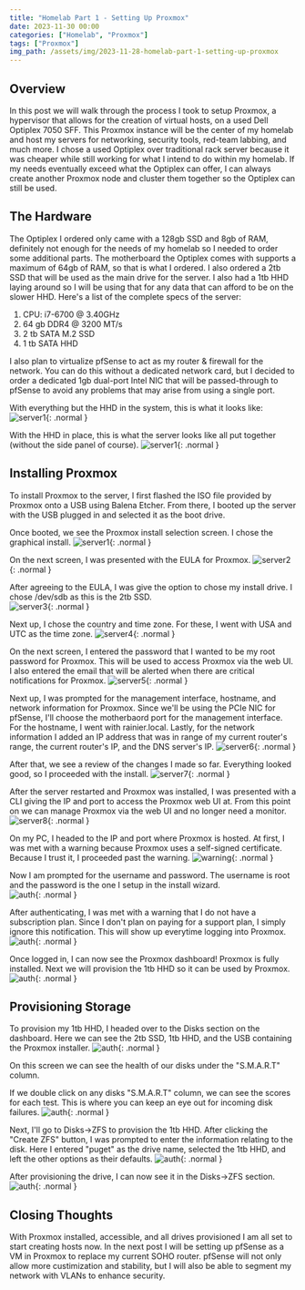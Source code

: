 ```yaml
---
title: "Homelab Part 1 - Setting Up Proxmox"
date: 2023-11-30 00:00
categories: ["Homelab", "Proxmox"]
tags: ["Proxmox"]
img_path: /assets/img/2023-11-28-homelab-part-1-setting-up-proxmox
---
```

## Overview
In this post we will walk through the process I took to setup Proxmox, a hypervisor that allows for the creation of virtual hosts, on a used Dell Optiplex 7050 SFF. This Proxmox instance will be the center of my homelab and host my servers for networking, security tools, red-team labbing, and much more. I chose a used Optiplex over traditional rack server because it was cheaper while still working for what I intend to do within my homelab. If my needs eventually exceed what the Optiplex can offer, I can always create another Proxmox node and cluster them together so the Optiplex can still be used. 

## The Hardware
The Optiplex I ordered only came with a 128gb SSD and 8gb of RAM, definitely not enough for the needs of my homelab so I needed to order some additional parts. The motherboard the Optiplex comes with supports a maximum of 64gb of RAM, so that is what I ordered. I also ordered a 2tb SSD that will be used as the main drive for the server. I also had a 1tb HHD laying around so I will be using that for any data that can afford to be on the slower HHD. Here's a list of the complete specs of the server:
1. CPU: i7-6700 @ 3.40GHz
2. 64 gb DDR4 @ 3200 MT/s
3. 2 tb SATA M.2 SSD
4. 1 tb SATA HHD

I also plan to virtualize pfSense to act as my router & firewall for the network. You can do this without a dedicated network card, but I decided to order a dedicated 1gb dual-port Intel NIC that will be passed-through to pfSense to avoid any problems that may arise from using a single port.

With everything but the HHD in the system, this is what it looks like:
![server1](server1.jpg){: .normal }  

With the HHD in place, this is what the server looks like all put together (without the side panel of course).
![server1](server2.jpg){: .normal }  

## Installing Proxmox
To install Proxmox to the server, I first flashed the ISO file provided by Proxmox onto a USB using Balena Etcher. From there, I booted up the server with the USB plugged in and selected it as the boot drive.

Once booted, we see the Proxmox install selection screen. I chose the graphical install.
![server1](setup1.jpg){: .normal }  

On the next screen, I was presented with the EULA for Proxmox. 
![server2](setup2.jpg){: .normal }  

After agreeing to the EULA, I was give the option to chose my install drive. I chose /dev/sdb as this is the 2tb SSD.  
![server3](setup3.jpg){: .normal }  

Next up, I chose the country and time zone. For these, I went with USA and UTC as the time zone.
![server4](setup4.jpg){: .normal }  

On the next screen, I entered the password that I wanted to be my root password for Proxmox. This will be used to access Proxmox via the web UI. I also entered the email that will be alerted when there are critical notifications for Proxmox.
![server5](setup5.jpg){: .normal }  

Next up, I was prompted for the management interface, hostname, and network information for Proxmox. Since we'll be using the PCIe NIC for pfSense, I'll choose the motherbaord port for the management interface. For the hostname, I went with rainier.local. Lastly, for the network information I added an IP address that was in range of my current router's range, the current router's IP, and the DNS server's IP.
![server6](setup6.jpg){: .normal }  

After that, we see a review of the changes I made so far. Everything looked good, so I proceeded with the install.
![server7](setup7.jpg){: .normal }  

After the server restarted and Proxmox was installed, I was presented with a CLI giving the IP and port to access the Proxmox web UI at. From this point on we can manage Proxmox via the web UI and no longer need a monitor.
![server8](setup8.jpg){: .normal }  

On my PC, I headed to the IP and port where Proxmox is hosted. At first, I was met with a warning because Proxmox uses a self-signed certificate. Because I trust it, I proceeded past the warning.
![warning](1.png){: .normal }  
 
 Now I am prompted for the username and password. The username is root and the password is the one I setup in the install wizard.  
 ![auth](2.png){: .normal }  

After authenticating, I was met with a warning that I do not have a subscription plan. Since I don't plan on paying for a support plan, I simply ignore this notification. This will show up everytime logging into Proxmox.  
![auth](3.png){: .normal }  

Once logged in, I can now see the Proxmox dashboard! Proxmox is fully installed. Next we will provision the 1tb HHD so it can be used by Proxmox.
![auth](4.png){: .normal }  

## Provisioning Storage
To provision my 1tb HHD, I headed over to the Disks section on the dashboard. Here we can see the 2tb SSD, 1tb HHD, and the USB containing the Proxmox installer.
![auth](5.png){: .normal }  

On this screen we can see the health of our disks under the "S.M.A.R.T" column.

If we double click on any disks "S.M.A.R.T" column, we can see the scores for each test. This is where you can keep an eye out for incoming disk failures.
![auth](6.png){: .normal }  

Next, I'll go to Disks->ZFS to provision the 1tb HHD. After clicking the "Create ZFS" button, I was prompted to enter the information relating to the disk. Here I entered "puget" as the drive name, selected the 1tb HHD, and left the other options as their defaults.
![auth](7.png){: .normal }  

After provisioning the drive, I can now see it in the Disks->ZFS section.
![auth](8.png){: .normal }  

## Closing Thoughts
With Proxmox installed, accessible, and all drives provisioned I am all set to start creating hosts now. In the next post I will be setting up pfSense as a VM in Proxmox to replace my current SOHO router. pfSense will not only allow more custimization and stability, but I will also be able to segment my network with VLANs to enhance security.